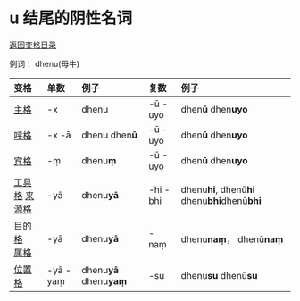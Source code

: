 # u 结尾的阴性名词

[返回变格目录](declension.md)

例词： dhenu\(母牛\)

| 变格 | 单数 | 例子 | 复数 | 例子 |
| :--- | :--- | :--- | :--- | :--- |
| [主格](../../declension/nom.md) | -x | dhenu | -ū -uyo | dhen**ū** dhen**uyo** |
| [呼格](../../declension/voc.md) | -x -ā | dhenu dhen**ū** | -ū -uyo | dhen**ū** dhen**uyo** |
| [宾格](../../declension/acc.md) | -ṃ | dhenu**ṃ** | -ū -uyo | dhen**ū** dhen**uyo** |
| [工具格](../../declension/instr.md) [来源格](../../declension/abl.md) | -yā | dhenu**yā** | -hi -bhi | dhenu**hi**, dhenū**hi** dhenu**bhi**dhenū**bhi** |
| [目的格](../../declension/dat.md)<br>[属格](../../declension/gen.md) | -yā | dhenu**yā** | -naṃ | dhenu**naṃ**， dhenū**naṃ** |
| [位置格](../../declension/lov.md) | -yā -yaṃ | dhenu**yā** dhenu**yaṃ** | -su | dhenu**su** dhenū**su** |

